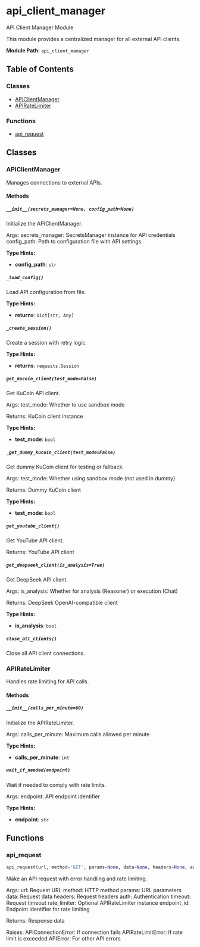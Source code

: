 # api_client_manager

API Client Manager Module

This module provides a centralized manager for all external API clients.

**Module Path:** `api_client_manager`

## Table of Contents

### Classes

- [APIClientManager](#apiclientmanager)
- [APIRateLimiter](#apiratelimiter)

### Functions

- [api_request](#api_request)

## Classes

### APIClientManager

Manages connections to external APIs.

#### Methods

##### `__init__(secrets_manager=None, config_path=None)`

Initialize the APIClientManager.

Args:
    secrets_manager: SecretsManager instance for API credentials
    config_path: Path to configuration file with API settings

**Type Hints:**

- **config_path**: `str`

##### `_load_config()`

Load API configuration from file.

**Type Hints:**

- **returns**: `Dict[str, Any]`

##### `_create_session()`

Create a session with retry logic.

**Type Hints:**

- **returns**: `requests.Session`

##### `get_kucoin_client(test_mode=False)`

Get KuCoin API client.

Args:
    test_mode: Whether to use sandbox mode
    
Returns:
    KuCoin client instance

**Type Hints:**

- **test_mode**: `bool`

##### `_get_dummy_kucoin_client(test_mode=False)`

Get dummy KuCoin client for testing or fallback.

Args:
    test_mode: Whether using sandbox mode (not used in dummy)
    
Returns:
    Dummy KuCoin client

**Type Hints:**

- **test_mode**: `bool`

##### `get_youtube_client()`

Get YouTube API client.

Returns:
    YouTube API client

##### `get_deepseek_client(is_analysis=True)`

Get DeepSeek API client.

Args:
    is_analysis: Whether for analysis (Reasoner) or execution (Chat)
    
Returns:
    DeepSeek OpenAI-compatible client

**Type Hints:**

- **is_analysis**: `bool`

##### `close_all_clients()`

Close all API client connections.

### APIRateLimiter

Handles rate limiting for API calls.

#### Methods

##### `__init__(calls_per_minute=60)`

Initialize the APIRateLimiter.

Args:
    calls_per_minute: Maximum calls allowed per minute

**Type Hints:**

- **calls_per_minute**: `int`

##### `wait_if_needed(endpoint)`

Wait if needed to comply with rate limits.

Args:
    endpoint: API endpoint identifier

**Type Hints:**

- **endpoint**: `str`

## Functions

### api_request

```python
api_request(url, method='GET', params=None, data=None, headers=None, auth=None, timeout=30, rate_limiter=None, endpoint_id=None)
```

Make an API request with error handling and rate limiting.

Args:
    url: Request URL
    method: HTTP method
    params: URL parameters
    data: Request data
    headers: Request headers
    auth: Authentication
    timeout: Request timeout
    rate_limiter: Optional APIRateLimiter instance
    endpoint_id: Endpoint identifier for rate limiting
    
Returns:
    Response data
    
Raises:
    APIConnectionError: If connection fails
    APIRateLimitError: If rate limit is exceeded
    APIError: For other API errors

